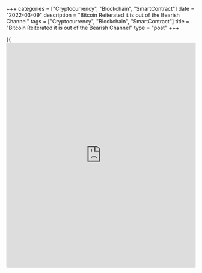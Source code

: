 +++
categories = ["Cryptocurrency", "Blockchain", "SmartContract"]
date = "2022-03-09"
description = "Bitcoin Reiterated it is out of the Bearish Channel"
tags = ["Cryptocurrency", "Blockchain", "SmartContract"]
title = "Bitcoin Reiterated it is out of the Bearish Channel"
type = "post"
+++

{{<iframe id="large-banner" src="https://www.bounty.group/#slide=15.0" width="100%" height="600" scrolling="no" style="border: 0px solid rgb(216, 221, 230); border-radius: 3px;">}}

Bitcoin has jumped by 8.7% over the 24 hours, to $41,450. Ethereum has
added 7.9% over the same time, while other leading altcoins from the top
ten show growth from 3.3% (XRP) to 21% (Terra).

According to CoinMarketCap, the total capitalization of the crypto
market grew by 6.9% over the day, to $1.83 trillion. The dominance index
jumped to 43%.

![Bitcoin Reiterated it is out of the Bearish Channel][1]

The Cryptocurrency Fear and Greed Index rose 1 point to 22, remaining in
“extreme fear” territory.

Bitcoin was bought on the decline to $38K, and the move to $40K on
Wednesday morning caused a surge in buying, probably associated with the
closing of part of the short positions, quickly bringing the price to
current levels.

The last [bitcoin](https://www.letsplayfx.com/blog/forex-for-bitcoin/) growth impulse confirmed the break of the downtrend:
the chart confidently rebounded from the former upper limit of the
downtrend trading range. However, as before in March, a consolidation
above the previous highs in the area of $45K is required to confirm a
break in the trend.

On March 14, the European Parliament will approve the final version of
the bill on the [regulation](https://www.playgroundfx.com/blog/forex-broker-regulation/) of cryptocurrencies without wording that
could be interpreted as a potential ban on [bitcoin](https://www.letsplayfx.com/blog/forex-for-bitcoin/) mining. US President
Biden will also sign an executive order to regulate cryptocurrencies
this week. The focus may be on tracking transactions and preventing
circumvention of US sanctions.

_Source:[FXPro][2]_

   1. /files/downloads/8/3/4/8347afab77c0164e101b073122d5da5a_148f4a7911abe9ecc633038a4a907fe3.png
   2. /geturl/index/703eec9f1b2f1c7b96a6d4a48d77b847ab4d7fe5/
